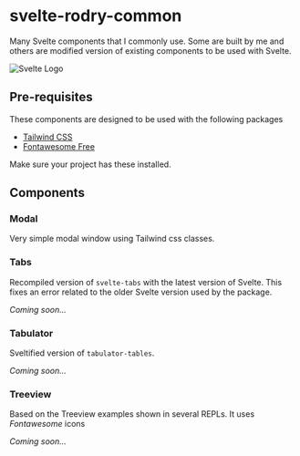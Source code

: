 # svelte-rodry-common
 Many Svelte components that I commonly use. Some are built by me and others are modified version of existing components to be used with Svelte.

 ![Svelte Logo](https://svelte.dev/svelte-logo-horizontal.svg)

 ## Pre-requisites
 These components are designed to be used with the following packages
 - [Tailwind CSS](https://tailwindcss.com/) 
 - [Fontawesome Free](https://fontawesome.com/v5.9.0/how-to-use/on-the-web/referencing-icons/basic-use) 
 
 Make sure your project has these installed.

 ## Components
  ### Modal

  Very simple modal window using Tailwind css classes.
  ### Tabs
  Recompiled version of `svelte-tabs` with the latest version of Svelte. This fixes an error related to the older Svelte version used by the package.

  _Coming soon..._

  ### Tabulator
  Sveltified version of `tabulator-tables`.

  _Coming soon..._

  ### Treeview
  Based on the Treeview examples shown in several REPLs. It uses *Fontawesome* icons

  _Coming soon..._